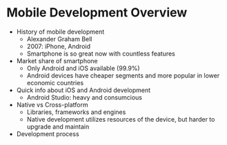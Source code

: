 # Mobile Development Overview

- History of mobile development
  - Alexander Graham Bell
  - 2007: iPhone, Android
  - Smartphone is so great now with countless features
- Market share of smartphone
  - Only Android and iOS available (99.9%)
  - Android devices have cheaper segments and more popular in lower economic countries
- Quick info about iOS and Android development
  - Android Studio: heavy and consumcious
- Native vs Cross-platform
  - Libraries, frameworks and engines
  - Native development utilizes resources of the device, but harder to upgrade and maintain
- Development process
